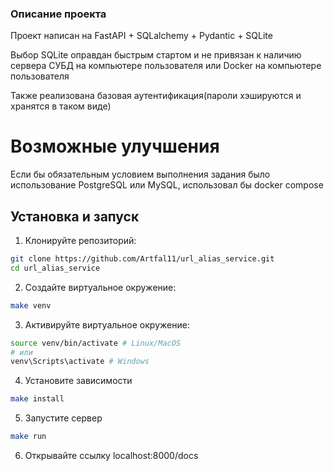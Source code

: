### Описание проекта

Проект написан на FastAPI + SQLalchemy + Pydantic + SQLite

Выбор SQLite оправдан быстрым стартом и не привязан к наличию сервера СУБД на компьютере пользователя или Docker на компьютере пользователя

Также реализована базовая аутентификация(пароли хэшируются и хранятся в таком виде)

# Возможные улучшения

Если бы обязательным условием выполнения задания было использование PostgreSQL или MySQL, использовал бы docker compose

## Установка и запуск

1. Клонируйте репозиторий:
```bash
git clone https://github.com/Artfal11/url_alias_service.git
cd url_alias_service
```

2. Создайте виртуальное окружение:
```bash
make venv   
```

3. Активируйте виртуальное окружение:
```bash
source venv/bin/activate # Linux/MacOS
# или
venv\Scripts\activate # Windows    
```

4. Установите зависимости
```bash
make install
```


5. Запустите сервер
```bash
make run
```

6. Открывайте ссылку localhost:8000/docs